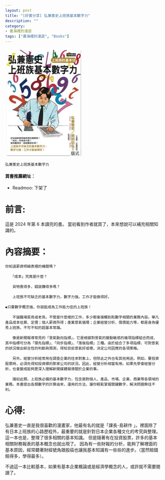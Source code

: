 ```yaml
---
layout: post
title: "[好書分享] 弘兼憲史上班族基本數字力"
description: ""
category: 
- 書海裡的漫遊
tags: ["書海裡的漫遊", "Books"]
---
```


![image-20240730214104863](../images/2022/image-20240730214104863.png)



```
弘兼憲史上班族基本數字力
```

#### 買書推薦網址：

- Readmoo: 下架了

# 前言:

這是 2024 年第 6 本讀完的書。 當初看到作者就買了，本來想說可以補充相關知識的。



# 內容摘要：

```
你知道薪資明細表裡的機關嗎？

　　「成本」究竟是什麼？

　　貨物賣得多，錢就賺得多嗎？

　　上班族不可缺乏的基本數字力，數字力強，工作才能做得好。

◆只要數字概念強，你就能成為工作能力佳的上班族！

　　不論職場菜鳥或老鳥，不管是什麼樣的工作，多少都會接觸到和數字相關的業務內容。舉凡產品成本估算、定價；個人薪資所得；產業景氣循環；企業經營分析、償債能力等，都是身為優秀上班族，不可不知的超基本常識。

　　像是新聞報導常見的「景氣動向指標」，它是根據對景氣的變動敏感的幾項指標組合而成，其中指標可分為「領先指標」、「同步指標」、「落後指標」三種。由於組合了多項指標，可對景氣的狀況做出綜合性的判斷與預測，得知目前景氣好或壞，決定公司因應的各項策略。

　　另外，經營分析經常用在調查企業的往來對象上，但除此之外也有其他用途。例如，要投資股票時，必須先得知投資標的那家公司的狀況。因此，經營分析相當有用。如果先學會經營分析，也會變成能夠更深入理解新聞媒體報導關於企業的事。

　　諸如此類，上班族必備的基本數字力，包含面對個人、產品、市場、企業、商業等各領域的業務。本書提出各類數字的計算由來，運用的方法，讓你輕鬆掌握關鍵數字，解決問題無往不利。
```



# 心得:

弘兼憲史一直是我很喜歡的漫畫家，他最有名的就是「課長-島耕作 」。裡面除了有日本上班族的心路歷程外，最重要的就是針對日本企業各種文化的考究與整理。 這一本也是，整理了很多相關的基本知識。 但是隨著有在投資股票，許多的基本相關財務報表的基本概念也就出現了。 因為有一些財報的分析，能夠了解裡面的基本原因，經常聽著財經號角跟股癌也讓我基本知識有一些些的進步。（當然賠錢賠得多，學得最多）。

不過這一本比較基本，如果有基本企業概論或是經濟學概念的人，或許就不需要閱讀了。
